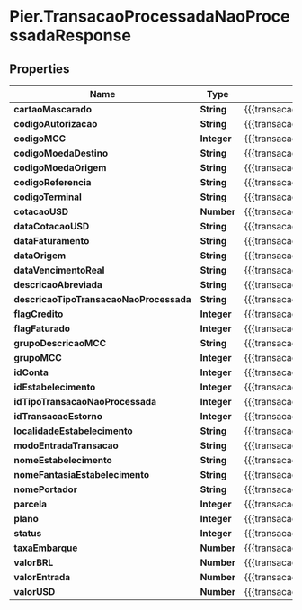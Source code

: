 # Pier.TransacaoProcessadaNaoProcessadaResponse

## Properties
Name | Type | Description | Notes
------------ | ------------- | ------------- | -------------
**cartaoMascarado** | **String** | {{{transacao_nao_processada_response_cartao_mascarado_value}}} | [optional] 
**codigoAutorizacao** | **String** | {{{transacao_nao_processada_response_codigo_autorizacao_value}}} | [optional] 
**codigoMCC** | **Integer** | {{{transacao_nao_processada_response_codigo_mcc_value}}} | [optional] 
**codigoMoedaDestino** | **String** | {{{transacao_nao_processada_response_codigo_moeda_destino_value}}} | [optional] 
**codigoMoedaOrigem** | **String** | {{{transacao_nao_processada_response_codigo_moeda_origem_value}}} | [optional] 
**codigoReferencia** | **String** | {{{transacao_nao_processada_response_codigo_referencia_value}}} | [optional] 
**codigoTerminal** | **String** | {{{transacao_nao_processada_response_codigo_terminal_value}}} | [optional] 
**cotacaoUSD** | **Number** | {{{transacao_nao_processada_response_cotacao_usd_value}}} | [optional] 
**dataCotacaoUSD** | **String** | {{{transacao_nao_processada_response_data_cotacao_usd_value}}} | [optional] 
**dataFaturamento** | **String** | {{{transacao_nao_processada_response_data_faturamento_value}}} | [optional] 
**dataOrigem** | **String** | {{{transacao_nao_processada_response_data_origem_value}}} | [optional] 
**dataVencimentoReal** | **String** | {{{transacao_nao_processada_response_data_vencimento_value}}} | [optional] 
**descricaoAbreviada** | **String** | {{{transacao_nao_processada_response_descricao_abreviada_value}}} | [optional] 
**descricaoTipoTransacaoNaoProcessada** | **String** | {{{transacao_nao_processada_response_descricao_tipo_transacao_nao_processada_value}}} | [optional] 
**flagCredito** | **Integer** | {{{transacao_nao_processada_response_flag_credito_value}}} | [optional] 
**flagFaturado** | **Integer** | {{{transacao_nao_processada_response_flag_faturado_value}}} | [optional] 
**grupoDescricaoMCC** | **String** | {{{transacao_nao_processada_response_grupo_descricao_mcc_value}}} | [optional] 
**grupoMCC** | **Integer** | {{{transacao_nao_processada_response_grupo_mcc_value}}} | [optional] 
**idConta** | **Integer** | {{{transacao_nao_processada_response_id_conta_value}}} | [optional] 
**idEstabelecimento** | **Integer** | {{{transacao_nao_processada_response_id_estabelecimento_value}}} | [optional] 
**idTipoTransacaoNaoProcessada** | **Integer** | {{{transacao_nao_processada_response_id_tipo_transacao_nao_processada_value}}} | [optional] 
**idTransacaoEstorno** | **Integer** | {{{transacao_nao_processada_response_id_transacao_estorno_value}}} | [optional] 
**localidadeEstabelecimento** | **String** | {{{transacao_nao_processada_response_localidade_estabelecimento_value}}} | [optional] 
**modoEntradaTransacao** | **String** | {{{transacao_nao_processada_response_modo_entrada_transacao_value}}} | [optional] 
**nomeEstabelecimento** | **String** | {{{transacao_nao_processada_response_nome_estabelecimento_value}}} | [optional] 
**nomeFantasiaEstabelecimento** | **String** | {{{transacao_nao_processada_response_nome_fantasia_estabelecimento_value}}} | [optional] 
**nomePortador** | **String** | {{{transacao_nao_processada_response_nome_portador_value}}} | [optional] 
**parcela** | **Integer** | {{{transacao_nao_processada_response_numero_parcela_value}}} | [optional] 
**plano** | **Integer** | {{{transacao_nao_processada_response_plano_parcelamento_value}}} | [optional] 
**status** | **Integer** | {{{transacao_nao_processada_response_status_value}}} | [optional] 
**taxaEmbarque** | **Number** | {{{transacao_nao_processada_response_valor_taxa_embarque_value}}} | [optional] 
**valorBRL** | **Number** | {{{transacao_nao_processada_response_valor_brl_value}}} | [optional] 
**valorEntrada** | **Number** | {{{transacao_nao_processada_response_valor_entrada_value}}} | [optional] 
**valorUSD** | **Number** | {{{transacao_nao_processada_response_valor_usd_value}}} | [optional] 



